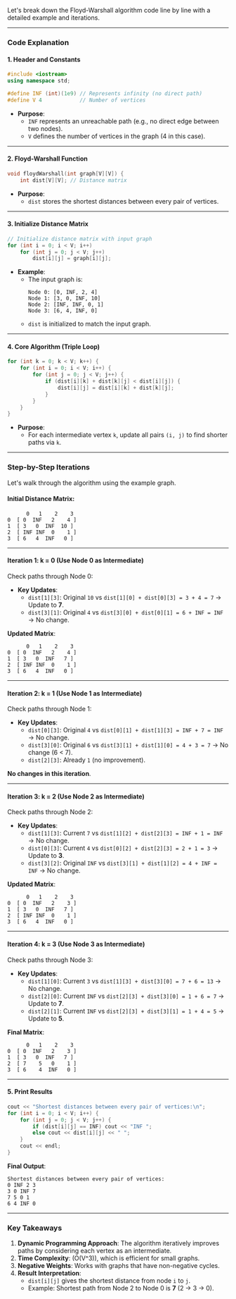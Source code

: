 Let's break down the Floyd-Warshall algorithm code line by line with a detailed example and iterations.

---

### **Code Explanation**

#### **1. Header and Constants**
```cpp
#include <iostream>
using namespace std;

#define INF (int)(1e9) // Represents infinity (no direct path)
#define V 4            // Number of vertices
```
- **Purpose**: 
  - `INF` represents an unreachable path (e.g., no direct edge between two nodes).
  - `V` defines the number of vertices in the graph (4 in this case).

---

#### **2. Floyd-Warshall Function**
```cpp
void floydWarshall(int graph[V][V]) {
    int dist[V][V]; // Distance matrix
```
- **Purpose**: 
  - `dist` stores the shortest distances between every pair of vertices.

---

#### **3. Initialize Distance Matrix**
```cpp
// Initialize distance matrix with input graph
for (int i = 0; i < V; i++)
    for (int j = 0; j < V; j++)
        dist[i][j] = graph[i][j];
```
- **Example**:
  - The input graph is:
    ```
    Node 0: [0, INF, 2, 4]
    Node 1: [3, 0, INF, 10]
    Node 2: [INF, INF, 0, 1]
    Node 3: [6, 4, INF, 0]
    ```
  - `dist` is initialized to match the input graph.

---

#### **4. Core Algorithm (Triple Loop)**
```cpp
for (int k = 0; k < V; k++) {
    for (int i = 0; i < V; i++) {
        for (int j = 0; j < V; j++) {
            if (dist[i][k] + dist[k][j] < dist[i][j]) {
                dist[i][j] = dist[i][k] + dist[k][j];
            }
        }
    }
}
```
- **Purpose**: 
  - For each intermediate vertex `k`, update all pairs `(i, j)` to find shorter paths via `k`.

---

### **Step-by-Step Iterations**
Let's walk through the algorithm using the example graph.

#### **Initial Distance Matrix**:
```
      0   1    2    3
0  [ 0  INF   2    4 ]
1  [ 3   0  INF  10 ]
2  [ INF INF  0    1 ]
3  [ 6   4  INF   0 ]
```

---

#### **Iteration 1: k = 0 (Use Node 0 as Intermediate)**
Check paths through Node 0:
- **Key Updates**:
  - `dist[1][3]`: Original `10` vs `dist[1][0] + dist[0][3] = 3 + 4 = 7` → Update to **7**.
  - `dist[3][1]`: Original `4` vs `dist[3][0] + dist[0][1] = 6 + INF = INF` → No change.

**Updated Matrix**:
```
      0   1    2    3
0  [ 0  INF   2    4 ]
1  [ 3   0  INF   7 ]
2  [ INF INF  0    1 ]
3  [ 6   4  INF   0 ]
```

---

#### **Iteration 2: k = 1 (Use Node 1 as Intermediate)**
Check paths through Node 1:
- **Key Updates**:
  - `dist[0][3]`: Original `4` vs `dist[0][1] + dist[1][3] = INF + 7 = INF` → No change.
  - `dist[3][0]`: Original `6` vs `dist[3][1] + dist[1][0] = 4 + 3 = 7` → No change (6 < 7).
  - `dist[2][3]`: Already `1` (no improvement).

**No changes in this iteration**.

---

#### **Iteration 3: k = 2 (Use Node 2 as Intermediate)**
Check paths through Node 2:
- **Key Updates**:
  - `dist[1][3]`: Current `7` vs `dist[1][2] + dist[2][3] = INF + 1 = INF` → No change.
  - `dist[0][3]`: Current `4` vs `dist[0][2] + dist[2][3] = 2 + 1 = 3` → Update to **3**.
  - `dist[3][2]`: Original `INF` vs `dist[3][1] + dist[1][2] = 4 + INF = INF` → No change.

**Updated Matrix**:
```
      0   1    2    3
0  [ 0  INF   2    3 ]
1  [ 3   0  INF   7 ]
2  [ INF INF  0    1 ]
3  [ 6   4  INF   0 ]
```

---

#### **Iteration 4: k = 3 (Use Node 3 as Intermediate)**
Check paths through Node 3:
- **Key Updates**:
  - `dist[1][0]`: Current `3` vs `dist[1][3] + dist[3][0] = 7 + 6 = 13` → No change.
  - `dist[2][0]`: Current `INF` vs `dist[2][3] + dist[3][0] = 1 + 6 = 7` → Update to **7**.
  - `dist[2][1]`: Current `INF` vs `dist[2][3] + dist[3][1] = 1 + 4 = 5` → Update to **5**.

**Final Matrix**:
```
      0   1    2    3
0  [ 0  INF   2    3 ]
1  [ 3   0  INF   7 ]
2  [ 7    5   0    1 ]
3  [ 6    4  INF   0 ]
```

---

#### **5. Print Results**
```cpp
cout << "Shortest distances between every pair of vertices:\n";
for (int i = 0; i < V; i++) {
    for (int j = 0; j < V; j++) {
        if (dist[i][j] == INF) cout << "INF ";
        else cout << dist[i][j] << " ";
    }
    cout << endl;
}
```

**Final Output**:
```
Shortest distances between every pair of vertices:
0 INF 2 3 
3 0 INF 7 
7 5 0 1 
6 4 INF 0 
```

---

### **Key Takeaways**
1. **Dynamic Programming Approach**: The algorithm iteratively improves paths by considering each vertex as an intermediate.
2. **Time Complexity**: \(O(V^3)\), which is efficient for small graphs.
3. **Negative Weights**: Works with graphs that have non-negative cycles.
4. **Result Interpretation**:
   - `dist[i][j]` gives the shortest distance from node `i` to `j`.
   - Example: Shortest path from Node 2 to Node 0 is **7** (2 → 3 → 0).

